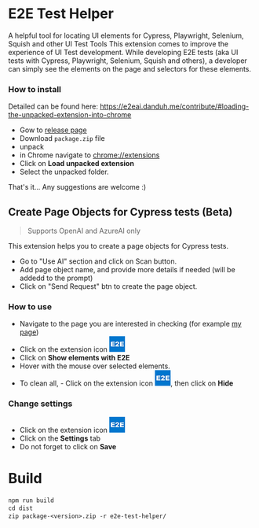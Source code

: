# E2E Test Helper

A helpful tool for locating UI elements for Cypress, Playwright, Selenium, Squish and other UI Test Tools
This extension comes to improve the experience of UI Test development.
While developing E2E tests (aka UI tests with Cypress, Playwright, Selenium, Squish and others), a developer can simply see the elements on the page and selectors for these elements.

### How to install

Detailed can be found here: https://e2eai.danduh.me/contribute/#loading-the-unpacked-extension-into-chrome

* Gow to [release page](https://github.com/danduh/e2e-ids-finder/releases)
* Download `package.zip` file
* unpack
* in Chrome navigate to [chrome://extensions](chrome://extensions)
* Click on **Load unpacked extension**
* Select the unpacked folder.

That's it... Any suggestions are welcome :)

## Create Page Objects for Cypress tests (Beta)

>Supports OpenAI and AzureAI only

This extension helps you to create a page objects for Cypress tests.

* Go to "Use AI" section and click on Scan button.
* Add page object name, and provide more details if needed (will be addedd to the prompt)
* Click on "Send Request" btn to create the page object.

### How to use

* Navigate to the page you are interested in checking (for example [my page](https://danduh.me))
* Click on the extension icon ![alt text](src/assets/icon-32.png "Extension Icon")
* Click on **Show elements with E2E**
* Hover with the mouse over selected elements.
* To clean all, - Click on the extension icon ![alt text](src/assets/icon-32.png "Extension Icon"), then click on **Hide**

### Change settings

* Click on the extension icon ![alt text](src/assets/icon-32.png "Extension Icon")
* Click on the **Settings** tab
* Do not forget to click on **Save**

# Build

```shell
npm run build
cd dist
zip package-<version>.zip -r e2e-test-helper/
```

